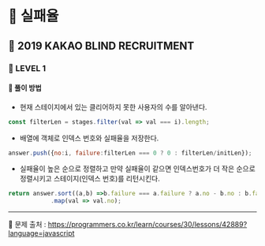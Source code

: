 # 🌈 실패율
## 📌 2019 KAKAO BLIND RECRUITMENT
### 🔸 LEVEL 1
#### 🔹 풀이 방법
- 현재 스테이지에서 있는 클리어하지 못한 사용자의 수를 알아낸다.
```javascript
const filterLen = stages.filter(val => val === i).length;
```
- 배열에 객체로 인덱스 번호와 실패율을 저장한다.
```javascript
answer.push({no:i, failure:filterLen === 0 ? 0 : filterLen/initLen});
```

- 실패율이 높은 순으로 정렬하고 만약 실패율이 같으면 인덱스번호가 더 작은 순으로 정렬시키고 스테이지(인덱스 번호)를 리턴시킨다.
```javascript
return answer.sort((a,b) =>b.failure === a.failure ? a.no - b.no : b.failure - a.failure)
            .map(val => val.no);
```
<hr>

📌 문제 출처 : https://programmers.co.kr/learn/courses/30/lessons/42889?language=javascript
